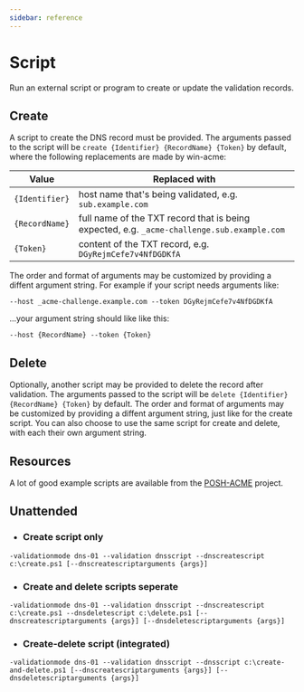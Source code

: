 ```yaml
---
sidebar: reference
---
```


# Script
Run an external script or program to create or update the validation records.

## Create
A script to create the DNS record must be provided. The arguments passed to the 
script will be `create {Identifier} {RecordName} {Token}` by default, where the
following replacements are made by win-acme:

| Value          |  Replaced with |
|----------------|----------------|
| `{Identifier}` | host name that's being validated, e.g. `sub.example.com`                                    |
| `{RecordName}` | full name of the TXT record that is being expected, e.g. `_acme-challenge.sub.example.com`  |
| `{Token}`      | content of the TXT record, e.g. `DGyRejmCefe7v4NfDGDKfA`                                    |

The order and format of arguments may be customized by providing a diffent argument string. 
For example if your script needs arguments like:

`--host _acme-challenge.example.com --token DGyRejmCefe7v4NfDGDKfA`

...your argument string should like like this: 

`--host {RecordName} --token {Token}`

## Delete
Optionally, another script may be provided to delete the record after validation. The arguments passed to the 
script will be `delete {Identifier} {RecordName} {Token}` by default. The order and format of arguments may be 
customized by providing a diffent argument string, just like for the create script. You can also choose to use 
the same script for create and delete, with each their own argument string.

## Resources
A lot of good example scripts are available from the 
[POSH-ACME](https://github.com/rmbolger/Posh-ACME/tree/master/Posh-ACME/DnsPlugins)
project.

## Unattended
- ### Create script only
`-validationmode dns-01 --validation dnsscript --dnscreatescript c:\create.ps1 [--dnscreatescriptarguments {args}]`
- ### Create and delete scripts seperate
`-validationmode dns-01 --validation dnsscript --dnscreatescript c:\create.ps1 --dnsdeletescript c:\delete.ps1 [--dnscreatescriptarguments {args}] [--dnsdeletescriptarguments {args}]`
- ### Create-delete script (integrated)
`-validationmode dns-01 --validation dnsscript --dnsscript c:\create-and-delete.ps1 [--dnscreatescriptarguments {args}] [--dnsdeletescriptarguments {args}]`